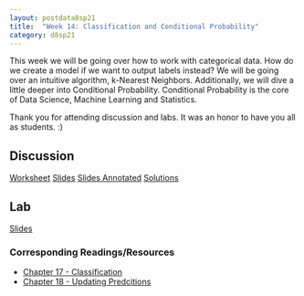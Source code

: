 ```yaml
---
layout: postdata8sp21
title:  "Week 14: Classification and Conditional Probability"
category: d8sp21
---
```


This week we will be going over how to work with categorical data. How do we create a model if we want to output labels instead? We will be going over an intuitive algorithm, k-Nearest Neighbors. Additionally, we will dive a little deeper into Conditional Probability. Conditional Probability is the core of Data Science, Machine Learning and Statistics. 

Thank you for attending discussion and labs. It was an honor to have you all as students. :) 

## Discussion

[Worksheet](https://docs.google.com/document/d/190pYHQXwTfu8pEoowbZ8jIJRii3X8sTKcBz2qWMXZkc/edit?usp=sharing)
[Slides](https://drive.google.com/file/d/1ZZYJVDWIhGQuwWw3Fztqnwg-Cgv8UIsl/view?usp=sharing)
[Slides Annotated]()
[Solutions](http://data8.org)

## Lab

[Slides]()


### Corresponding Readings/Resources

- [Chapter 17 - Classification](https://inferentialthinking.com/chapters/17/Classification.html)
- [Chapter 18 - Updating Predcitions](https://inferentialthinking.com/chapters/18/Updating_Predictions.html)


